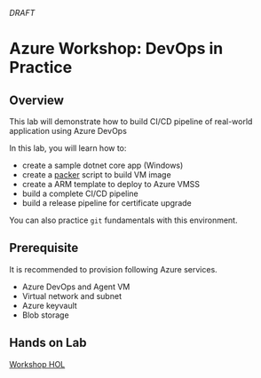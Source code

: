 _DRAFT_

# Azure Workshop: DevOps in Practice

## Overview

This lab will demonstrate how to build CI/CD pipeline of real-world application using Azure DevOps

In this lab, you will learn how to:

- create a sample dotnet core app (Windows)
- create a [packer](https://www.packer.io) script to build VM image
- create a ARM template to deploy to Azure VMSS
- build a complete CI/CD pipeline
- build a release pipeline for certificate upgrade

You can also practice `git` fundamentals with this environment.

## Prerequisite

It is recommended to provision following Azure services.

- Azure DevOps and Agent VM
- Virtual network and subnet
- Azure keyvault
- Blob storage

## Hands on Lab

[Workshop HOL](./ws_hol.md)